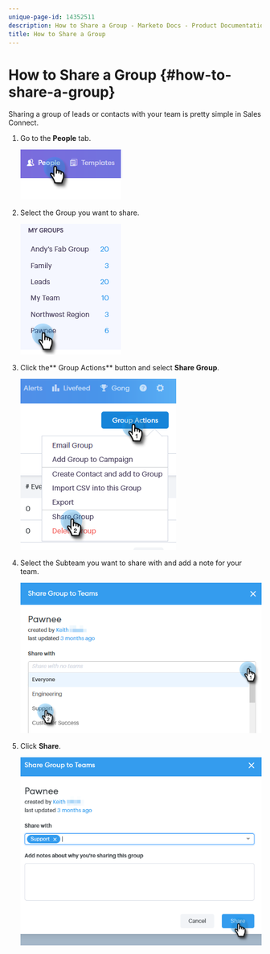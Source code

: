 ```yaml
---
unique-page-id: 14352511
description: How to Share a Group - Marketo Docs - Product Documentation
title: How to Share a Group
---
```


# How to Share a Group {#how-to-share-a-group}

Sharing a group of leads or contacts with your team is pretty simple in Sales Connect.

1. Go to the **People** tab.

   ![](assets/one-1.png)

1. Select the Group you want to share.

   ![](assets/two-1.png)

1. Click the** Group Actions** button and select **Share Group**.

   ![](assets/three-1.png)

1. Select the Subteam you want to share with and add a note for your team.

   ![](assets/four-1.png)

1. Click **Share**.

   ![](assets/five-1.png)

